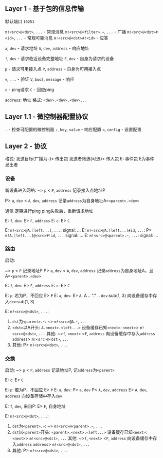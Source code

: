 ## Layer 1 - 基于包的信息传输

默认端口 `10251`

`m!<src>@<dst>`, `...` - 常规消息
`m!<src>@<filter>.~`, `...` - 广播
`m!<src>@<dst>#<id>`, `...` - 常规可靠消息
`m!<src>@<dst>#!<id>` - 应答

`a`, `dev` - 请求地址
`A`, `dev`, `address` - 响应地址

`f`, `dev` - 请求临近设备完整地址
`F`, `dev` - 自身为请求的设备

`p` - 请求可用接入点
`P`, `address` - 自身为可用接入点

`v`, `...` - 验证
`V`, `bool`, `message` - 响应

`c` - ping请求
`C` - 回应ping

`address`: 地址
格式: `<dev>.<dev>.<dev>...`

## Layer 1.1 - 微控制器配置协议

`.` - 检查可配置的微控制器
`:`, `key`, `value` - 响应配置
`=`, `config` - 设置配置

## Layer 2 - 协议

格式:
发送目标(广播为`~`)> 传出包
发送者筛选(可选)< 传入包
E: 事件包
E为事件发出者

### 设备

新设备进入网络:
~> `p`
< `P`, `address`
记录接入点地址P

P> `a`, `dev`
< `A`, `dev`, `address`
记录`address`为自身地址A=`<parent>.<dev>`

通信
定期进行ping
ping失败后，重新请求地址

E: `f`, `dev`:
E> `F`, `address`
E: `c`:
E> `C`

E: `m!<src>@A.[left...]`, `...`:
  signal: ...
E: `m!<src>@A.[left...]#id`, `...`:
  P> `m!A.[left...]@<src>#!id`, `...`
  signal: ...
E: `m!<src>@<parent>.~`, `...`:
  signal: ...

### 路由

启动:

~> `p`
< `P`
记录地址P
P> `a`, `dev`
< `A`, `dev`, `address`
记录`address`为自身地址A，且A=`<parent>.<dev>`

E: `f`, `dev`:
E> `F`, `address`
E: `c`:
E> `C`

E: `p`:
若为P，不回应
E> `P`
E: `a`, `dev`:
E> `A`, A .. "." .. `dev`:sub(1, 3)
向设备缓存中存入`dev`:sub(1, 3)

E: `m!<src>@<dst>`, `...`:
1. `dst`为`<parent>.~`:
  ~> `m!<src>@A.~`, `...`
2. `<dst>`以A开头: `A.<next>.<left...>`
  设备缓存已知`<next>`:
    `<next>`> `m!<src>@<dst>`, `...`
  其他:
    ~>`f`, `<next>`
    <`F`, `address`
    向设备缓存中存入`address`
    `address`> `m!<src>@<dst>`, `...`
3. 其他:
  P> `m!<src>@<dst>`, `...`

### 交换

启动:
~> `p`
< `P`, `address`
记录地址P, 记`address`为`<parent>`

E: `c`:
E> `C`

E: `p`:
若为P，不回应
E> `P`
E: `a`, `dev`:
P> `a`, `dev`
P< `A`, `dev`, `address`
E> `A`, `dev`, `address`
向设备存储中存入`dev`

E: `f`, `dev`, 来自P:
E> `F`, 自身地址

E: `m!<src>@<dst>`, `...`:
1. `dst`为`<parent>.~`:
  ~> `m!<src>@<parent>.~`, `...`
2. `dst`以`<parent>`开头: `<parent>.<next>.<left...>`
  设备缓存已知`<next>`:
    `<next>`> `m!<src>@<dst>`, `...`
  其他:
    ~>`f`, `<next>`
    <`F`, `address`
    向设备缓存中存入`address`
    `address`> `m!<src>@<dst>`, `...`
3. 其他:
  P> `m!<src>@<dst>`, `...`
